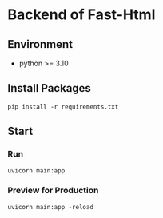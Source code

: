 # Backend of Fast-Html

## Environment
- python >= 3.10

## Install Packages
```shell
pip install -r requirements.txt
```
## Start
### Run
```shell
uvicorn main:app
```
### Preview for Production
```shell
uvicorn main:app -reload
```
